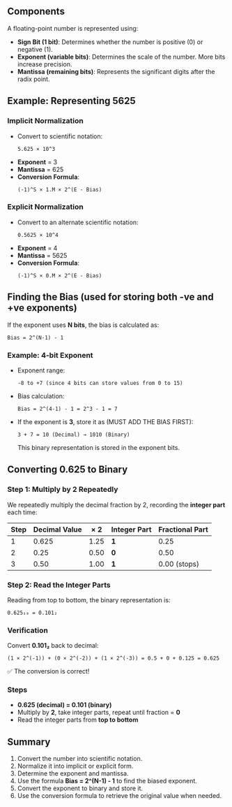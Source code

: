 ## Components
A floating-point number is represented using:
- **Sign Bit (1 bit)**: Determines whether the number is positive (0) or negative (1).
- **Exponent (variable bits)**: Determines the scale of the number. More bits increase precision.
- **Mantissa (remaining bits)**: Represents the significant digits after the radix point.

## Example: Representing 5625
### **Implicit Normalization**
- Convert to scientific notation: 
  ```
  5.625 × 10^3
  ```
- **Exponent** = 3
- **Mantissa** = 625
- **Conversion Formula**:
  ```
  (-1)^S × 1.M × 2^(E - Bias)
  ```

### **Explicit Normalization**
- Convert to an alternate scientific notation:
  ```
  0.5625 × 10^4
  ```
- **Exponent** = 4
- **Mantissa** = 5625
- **Conversion Formula**:
  ```
  (-1)^S × 0.M × 2^(E - Bias)
  ```

## Finding the Bias (used for storing both -ve and +ve exponents)
If the exponent uses **N bits**, the bias is calculated as:
``` 
Bias = 2^(N-1) - 1
```

### Example: 4-bit Exponent
- Exponent range: 
  ```
  -8 to +7 (since 4 bits can store values from 0 to 15)
  ```
- Bias calculation:
  ```
  Bias = 2^(4-1) - 1 = 2^3 - 1 = 7
  ```
- If the exponent is **3**, store it as (MUST ADD THE BIAS FIRST):
  ```
  3 + 7 = 10 (Decimal) → 1010 (Binary)
  ```
  This binary representation is stored in the exponent bits.

## Converting 0.625 to Binary

### **Step 1: Multiply by 2 Repeatedly**
We repeatedly multiply the decimal fraction by 2, recording the **integer part** each time:

| Step | Decimal Value | × 2 | Integer Part | Fractional Part |
|------|--------------|----|--------------|----------------|
| 1    | 0.625       | 1.25 | **1**          | 0.25          |
| 2    | 0.25        | 0.50 | **0**          | 0.50          |
| 3    | 0.50        | 1.00 | **1**          | 0.00 (stops)  |

### **Step 2: Read the Integer Parts**
Reading from top to bottom, the binary representation is:

```
0.625₁₀ = 0.101₂
```

### **Verification**
Convert **0.101₂** back to decimal:

```
(1 × 2^(-1)) + (0 × 2^(-2)) + (1 × 2^(-3)) = 0.5 + 0 + 0.125 = 0.625
```


✅ The conversion is correct!

### **Steps**
- **0.625 (decimal) = 0.101 (binary)**
- Multiply by **2**, take integer parts, repeat until fraction = **0**
- Read the integer parts from **top to bottom**

## Summary
1. Convert the number into scientific notation.
2. Normalize it into implicit or explicit form.
3. Determine the exponent and mantissa.
4. Use the formula **Bias = 2^(N-1) - 1** to find the biased exponent.
5. Convert the exponent to binary and store it.
6. Use the conversion formula to retrieve the original value when needed.
